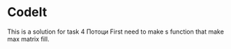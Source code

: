 # CodeIt
This is a solution for task 4 Потоци
First need to make s function that make max matrix fill.
